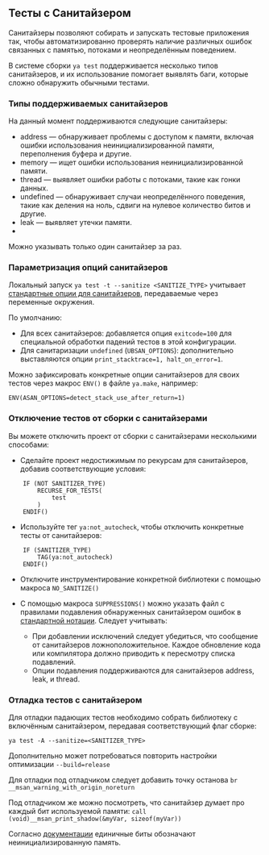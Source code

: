 ## Тесты с Санитайзером

Санитайзеры позволяют собирать и запускать тестовые приложения так, чтобы автоматизированно проверять наличие различных ошибок связанных с памятью, потоками и неопределённым поведением. 

В системе сборки `ya test` поддерживается несколько типов санитайзеров, и их использование помогает выявлять баги, которые сложно обнаружить обычными тестами.

### Типы поддерживаемых санитайзеров

На данный момент поддерживаются следующие санитайзеры:
- address — обнаруживает проблемы с доступом к памяти, включая ошибки использования неинициализированной памяти, переполнения буфера и другие.
- memory — ищет ошибки использования неинициализированной памяти.
- thread — выявляет ошибки работы с потоками, такие как гонки данных.
- undefined — обнаруживает случаи неопределённого поведения, такие как деления на ноль, сдвиги на нулевое количество битов и другие.
- leak — выявляет утечки памяти.
- 
Можно указывать только один санитайзер за раз.

### Параметризация опций санитайзеров

Локальный запуск `ya test -t --sanitize <SANITIZE_TYPE>` учитывает [стандартные опции для санитайзеров](https://github.com/google/sanitizers/wiki/SanitizerCommonFlags), передаваемые через переменные окружения. 

По умолчанию:

- Для всех санитайзеров: добавляется опция `exitcode=100` для специальной обработки падений тестов в этой конфигурации.
- Для санитаризации `undefined` (`UBSAN_OPTIONS`): дополнительно выставляются опции `print_stacktrace=1, halt_on_error=1`.

Можно зафиксировать конкретные опции санитайзеров для своих тестов через макрос `ENV()` в файле `ya.make`, например:
```
ENV(ASAN_OPTIONS=detect_stack_use_after_return=1)
```
### Отключение тестов от сборки с санитайзерами

Вы можете отключить проект от сборки с санитайзерами несколькими способами:
- Сделайте проект недостижимым по рекурсам для санитайзеров, добавив соответствующие условия:
```
    IF (NOT SANITIZER_TYPE)
        RECURSE_FOR_TESTS(
            test
        )
    ENDIF()
```
- Используйте тег `ya:not_autocheck`, чтобы отключить конкретные тесты от санитайзеров:
```
    IF (SANITIZER_TYPE)
        TAG(ya:not_autocheck)
    ENDIF()
```
- Отключите инструментирование конкретной библиотеки с помощью макроса `NO_SANITIZE()`
  
- С помощью макроса `SUPPRESSIONS()` можно указать файл с правилами подавления обнаруженных санитайзером ошибок в [стандартной нотации](https://clang.llvm.org/docs/AddressSanitizer.html#suppressing-memory-leaks).
Следует учитывать:
  - При добавлении исключений следует убедиться, что сообщение от санитайзеров ложноположительное. Каждое обновление кода или компилятора должно приводить к пересмотру списка подавлений.
  - Опции подавления поддерживаются для санитайзеров address, leak, и thread.

### Отладка тестов с санитайзером

Для отладки падающих тестов необходимо собрать библиотеку с включённым санитайзером, передавая соответствующий флаг сборке:
```
ya test -A --sanitize=<SANITIZER_TYPE>
```
Дополнительно может потребоваться повторить настройки оптимизации `--build=release`

Для отладки под отладчиком следует добавить точку останова `br __msan_warning_with_origin_noreturn`

Под отладчиком же можно посмотреть, что санитайзер думает про каждый бит используемой памяти: 
`call (void)__msan_print_shadow(&myVar, sizeof(myVar))`

Согласно [документации](https://github.com/google/sanitizers/wiki/MemorySanitizer#interface) единичные биты обозначают неинициализированную память.
